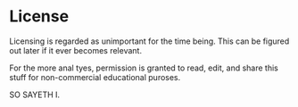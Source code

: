 # License
Licensing is regarded as unimportant for the time being.
This can be figured out later if it ever becomes relevant.

For the more anal tyes, permission is granted to read, edit, and share this stuff for non-commercial educational puroses.

SO SAYETH I.